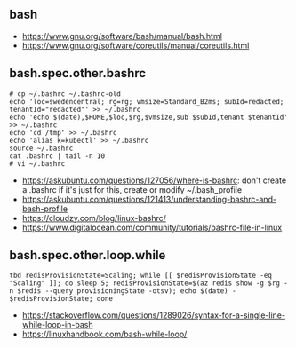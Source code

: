 ## bash

- https://www.gnu.org/software/bash/manual/bash.html
- https://www.gnu.org/software/coreutils/manual/coreutils.html

## bash.spec.other.bashrc

```
# cp ~/.bashrc ~/.bashrc-old
echo 'loc=swedencentral; rg=rg; vmsize=Standard_B2ms; subId=redacted; tenantId="redacted"' >> ~/.bashrc
echo 'echo $(date),$HOME,$loc,$rg,$vmsize,sub $subId,tenant $tenantId' >> ~/.bashrc
echo 'cd /tmp' >> ~/.bashrc
echo 'alias k=kubectl' >> ~/.bashrc
source ~/.bashrc
cat .bashrc | tail -n 10
# vi ~/.bashrc
```

- https://askubuntu.com/questions/127056/where-is-bashrc: don't create a .bashrc if it's just for this, create or modify ~/.bash_profile
- https://askubuntu.com/questions/121413/understanding-bashrc-and-bash-profile
- https://cloudzy.com/blog/linux-bashrc/
- https://www.digitalocean.com/community/tutorials/bashrc-file-in-linux

## bash.spec.other.loop.while

```
tbd redisProvisionState=Scaling; while [[ $redisProvisionState -eq "Scaling" ]]; do sleep 5; redisProvisionState=$(az redis show -g $rg -n $redis --query provisioningState -otsv); echo $(date) - $redisProvisionState; done
```

- https://stackoverflow.com/questions/1289026/syntax-for-a-single-line-while-loop-in-bash
- https://linuxhandbook.com/bash-while-loop/
